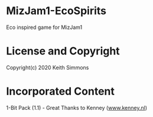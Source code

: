 # MizJam1-EcoSpirits
Eco inspired game for MizJam1

# License and Copyright
Copyright(c) 2020 Keith Simmons

# Incorporated Content
1-Bit Pack (1.1) - Great Thanks to Kenney (www.kenney.nl)
